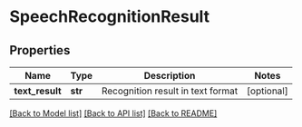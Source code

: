 # SpeechRecognitionResult

## Properties
Name | Type | Description | Notes
------------ | ------------- | ------------- | -------------
**text_result** | **str** | Recognition result in text format | [optional] 

[[Back to Model list]](../README.md#documentation-for-models) [[Back to API list]](../README.md#documentation-for-api-endpoints) [[Back to README]](../README.md)


